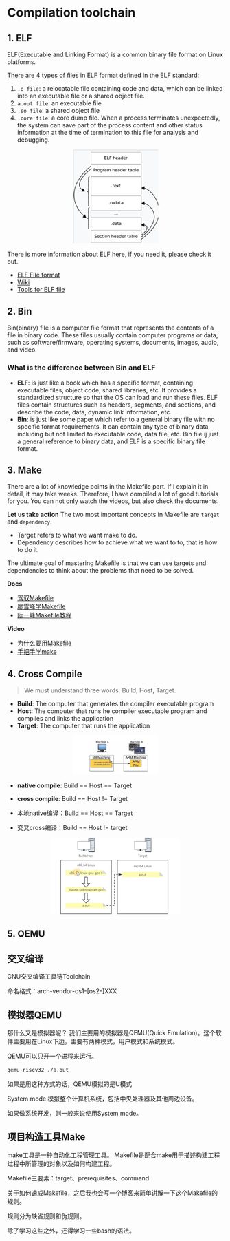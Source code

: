 # Compilation toolchain
## 1. ELF
ELF(Executable and Linking Format) is a common binary file format on Linux platforms.

There are 4 types of files in ELF format defined in the ELF standard:
1. `.o file`: a relocatable file containing code and data, which can be linked into an executable file or a shared object file.
2. `a.out file`: an executable file
3. `.so file`: a shared object file
4. `.core file`: a core dump file. When a process terminates unexpectedly, the system can save part of the process content and other status information at the time of termination to this file for analysis and debugging. 

<p align="center">
  <img src="./image/image2_1.png" alt="alt text" width="200" />
</p>



There is more information about ELF here, if you need it, please check it out.
- [ELF File format](https://xinqiu.gitbooks.io/linux-inside-zh/content/Theory/linux-theory-2.html)
- [Wiki](https://en.wikipedia.org/wiki/Executable_and_Linkable_Format)
- [Tools for ELF file](https://www.gnu.org/software/binutils)


## 2. Bin
Bin(binary) file is a computer file format that represents the contents of a file in binary code. These files usually contain computer programs or data, such as software/firmware, operating systems, documents, images, audio, and video.


### **What is the difference between Bin and ELF**
- **ELF**: is just like a book which has a specific format, containing executable files, object code, shared libraries, etc. It provides a standardized structure so that the OS can load and run these files. ELF files contain structures such as headers, segments, and sections, and describe the code, data, dynamic link information, etc. 
- **Bin**: is just like some paper which refer to a general binary file with no specific format requirements. It can contain any type of binary data, including but not limited to executable code, data file, etc. Bin file ij just a general reference to binary data, and ELF is a specific binary file format. 

## 3. Make
There are a lot of knowledge points in the Makefile part. If I explain it in detail, it may take weeks. Therefore, I have compiled a lot of good tutorials for you. You can not only watch the videos, but also check the documents.

**Let us take action**
The two most important concepts in Makefile are `target` and `dependency`.
- Target refers to what we want make to do.
- Dependency describes how to achieve what we want to to, that is how to do it. 

The ultimate goal of mastering Makefile is that we can use targets and dependencies to think about the problems that need to be solved. 

**Docs**
- [驾驭Makefile](http://cicpi.ustc.edu.cn/indico/getFile.py/access?contribId=2&resId=0&materialId=slides&confId=839)
- [廖雪峰学Makefile](https://liaoxuefeng.com/books/makefile/introduction/)
- [阮一峰Makefile教程](https://www.ruanyifeng.com/blog/2015/02/make.html)



**Video**
- [为什么要用Makefile](https://www.bilibili.com/video/BV188411L7d2/?spm_id_from=333.337.search-card.all.click&vd_source=3edb456fe9b280bb4ab8f6e18448ace0)
- [手把手学make](https://www.bilibili.com/video/BV1Bv4y1J7QT/?spm_id_from=333.337.search-card.all.click&vd_source=3edb456fe9b280bb4ab8f6e18448ace0)




## 4. Cross Compile
> We must understand three words: Build, Host, Target.
- **Build**: The computer that generates the compiler executable program
- **Host**: The computer that runs he compiler executable program and compiles and links the application
- **Target**: The computer that runs the application

<p align="center">
  <img src="./image/image2_2.png" alt="alt text" width="200" />
</p>

- **native compile**: Build == Host == Target
- **cross compile**:  Build == Host != Target





- 本地native编译：Build == Host == Target
- 交叉cross编译：Build == Host != target

<p align="center">
  <img src="./image/image2_3.png" alt="alt text" width="300" />
</p>



## 5. QEMU
## 交叉编译


GNU交叉编译工具链Toolchain

命名格式：arch-vendor-os1-[os2-]XXX 



## 模拟器QEMU
那什么又是模拟器呢？
我们主要用的模拟器是QEMU(Quick Emulation)。这个软件主要用在Linux下边，主要有两种模式，用户模式和系统模式。


QEMU可以只开一个进程来运行。
```bash
qemu-riscv32 ./a.out
```
如果是用这种方式的话，QEMU模拟的是U模式

System mode 模拟整个计算机系统，包括中央处理器及其他周边设备。

如果做系统开发，则一般来说使用System mode。


## 项目构造工具Make
make工具是一种自动化工程管理工具。
Makefile是配合make用于描述构建工程过程中所管理的对象以及如何构建工程。

Makefile三要素：target、prerequisites、command

关于如何速成Makefile，之后我也会写一个博客来简单讲解一下这个Makefile的规则。

规则分为缺省规则和伪规则。



除了学习这些之外，还得学习一些bash的语法。